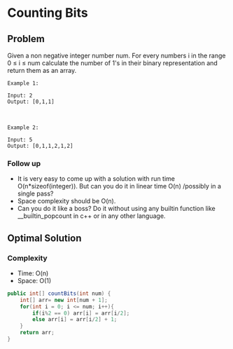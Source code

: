 # Counting Bits

## Problem

Given a non negative integer number num. For every numbers i in the range 0 ≤ i ≤ num calculate the number of 1's in their binary representation and return them as an array.

    Example 1:

    Input: 2
    Output: [0,1,1]
<br>

    Example 2:

    Input: 5
    Output: [0,1,1,2,1,2]

### Follow up

- It is very easy to come up with a solution with run time O(n*sizeof(integer)). But can you do it in linear time O(n) /possibly in a single pass?
- Space complexity should be O(n).
- Can you do it like a boss? Do it without using any builtin function like __builtin_popcount in c++ or in any other language.

## Optimal Solution

### Complexity

- Time: O(n)
- Space: O(1)

```Java
public int[] countBits(int num) {
    int[] arr= new int[num + 1]; 
    for(int i = 0; i <= num; i++){
        if(i%2 == 0) arr[i] = arr[i/2];
        else arr[i] = arr[i/2] + 1;
    }
    return arr;
}
```
